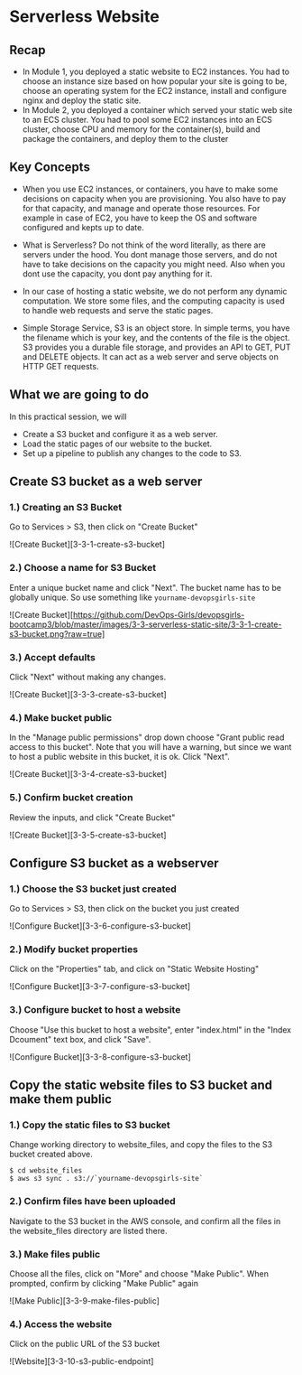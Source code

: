 # Serverless Website

## Recap

- In Module 1, you deployed a static website to EC2 instances. You had to choose an instance size based on how popular your site is going to be, choose an operating system for the EC2 instance, install and configure nginx and deploy the static site. 
- In Module 2, you deployed a container which served your static web site to an ECS cluster. You had to pool some EC2 instances into an ECS cluster, choose CPU and memory for the container(s), build and package the containers, and deploy them to the cluster

## Key Concepts

- When you use EC2 instances, or containers, you have to make some decisions on capacity when you are provisioning. You also have to pay for that capacity, and manage and operate those resources. For example in case of EC2, you have to keep the OS and software configured and kepts up to date.

- What is Serverless? Do not think of the word literally, as there are servers under the hood. You dont manage those servers, and do not have to take decisions on the capacity you might need. Also when you dont use the capacity, you dont pay anything for it.

- In our case of hosting a static website, we do not perform any dynamic computation. We store some files, and the computing capacity is used to handle web requests and serve the static pages.

- Simple Storage Service, S3 is an object store. In simple terms, you have the filename which is your key, and the contents of the file is the object. S3 provides you a durable file storage, and provides an API to GET, PUT and DELETE objects. It can act as a web server and serve objects on HTTP GET requests.

## What we are going to do

In this practical session, we will

- Create a S3 bucket and configure it as a web server.
- Load the static pages of our website to the bucket.
- Set up a pipeline to publish any changes to the code to S3.

## Create S3 bucket as a web server

### 1.) Creating an S3 Bucket
Go to Services > S3, then click on "Create Bucket"

![Create Bucket][3-3-1-create-s3-bucket]

### 2.) Choose a name for S3 Bucket
Enter a unique bucket name and click "Next". The bucket name has to be globally unique. So use something like `yourname-devopsgirls-site`

![Create Bucket][https://github.com/DevOps-Girls/devopsgirls-bootcamp3/blob/master/images/3-3-serverless-static-site/3-3-1-create-s3-bucket.png?raw=true]

### 3.) Accept defaults
Click "Next" without making any changes.

![Create Bucket][3-3-3-create-s3-bucket]

### 4.) Make bucket public
In the "Manage public permissions" drop down choose "Grant public read access to this bucket". Note that you will have a warning, but since we want to host a public website in this bucket, it is ok. Click "Next".

![Create Bucket][3-3-4-create-s3-bucket]

### 5.) Confirm bucket creation
Review the inputs, and click "Create Bucket"

![Create Bucket][3-3-5-create-s3-bucket]

## Configure S3 bucket as a webserver

### 1.) Choose the S3 bucket just created
Go to Services > S3, then click on the bucket you just created

![Configure Bucket][3-3-6-configure-s3-bucket]

### 2.) Modify bucket properties
Click on the "Properties" tab, and click on "Static Website Hosting"

![Configure Bucket][3-3-7-configure-s3-bucket]

### 3.) Configure bucket to host a website
Choose "Use this bucket to host a website", enter "index.html" in the "Index Dcoument" text box, and click "Save".

![Configure Bucket][3-3-8-configure-s3-bucket]

## Copy the static website files to S3 bucket and make them public

### 1.) Copy the static files to S3 bucket
Change working directory to website_files, and copy the files to the S3 bucket created above.

```
$ cd website_files
$ aws s3 sync . s3://`yourname-devopsgirls-site`
```

### 2.) Confirm files have been uploaded
Navigate to the S3 bucket in the AWS console, and confirm all the files in the website_files directory are listed there.

### 3.) Make files public
Choose all the files, click on "More" and choose "Make Public". When prompted, confirm by clicking "Make Public" again

![Make Public][3-3-9-make-files-public]

### 4.) Access the website
Click on the public URL of the S3 bucket

![Website][3-3-10-s3-public-endpoint]
